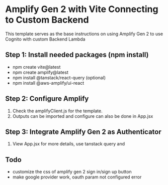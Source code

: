 # Amplify Gen 2 with Vite Connecting to Custom Backend

This template serves as the base instructions on using Amplify Gen 2 to use Cognito with custom Backend Lambda

## Step 1: Install needed packages (npm install)

- npm create vite@latest
- npm create amplify@latest
- npm install @tanstack/react-query (optional)
- npm install @aws-amplify/ui-react

## Step 2: Configure Amplify

1. Check the amplifyClient.js for the template.
2. Outputs can be imported and configure can also be done in App.jsx

## Step 3: Integrate Amplify Gen 2 as Authenticator

1. View App.jsx for more details, use tanstack query and

## Todo

- customize the css of amplify gen 2 sign in/sign up button
- make google provider work, oauth param not configured error
